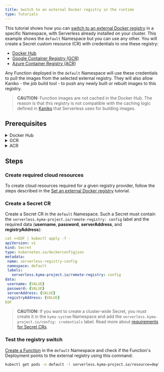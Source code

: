 ```yaml
---
title: Switch to an external Docker registry in the runtime
type: Tutorials
---
```


This tutorial shows how you can [switch to an external Docker registry](#details-internal-and-external-registries-switching-registries-in-the-runtime) in a specific Namespace, with Serverless already installed on your cluster. This example shows the `default` Namespace but you can use any other. You will create a Secret custom resource (CR) with credentials to one these registry:

- [Docker Hub](https://hub.docker.com/)
- [Google Container Registry (GCR)](https://cloud.google.com/container-registry)
- [Azure Container Registry (ACR)](https://azure.microsoft.com/en-us/services/container-registry/)

Any Function deployed in the `default` Namespace will use these credentials to pull the images from the selected external registry. They will also allow Kaniko - the job build tool - to push any newly built or rebuilt images to this registry.

> **CAUTION:** Function images are not cached in the Docker Hub. The reason is that this registry is not compatible with the caching logic defined in [Kaniko](https://cloud.google.com/cloud-build/docs/kaniko-cache) that Serverless uses for building images.

## Prerequisites

<div tabs name="prerequisites" group="external-docker-registry">
  <details>
  <summary label="docker-hub">
  Docker Hub
  </summary>

- [kubectl](https://kubernetes.io/docs/tasks/tools/install-kubectl/)

  </details>
  <details>
  <summary label="gcr">
  GCR
  </summary>

- [kubectl](https://kubernetes.io/docs/tasks/tools/install-kubectl/)
- [gcloud](https://cloud.google.com/sdk/gcloud/)
- [Google Cloud Platform (GCP)](https://cloud.google.com) project

  </details>
  <details>
  <summary label="acr">
  ACR
  </summary>

- [kubectl](https://kubernetes.io/docs/tasks/tools/install-kubectl/)
- [Azure CLI](https://docs.microsoft.com/en-us/cli/azure)
- [Microsoft Azure](http://azure.com) subscription

  </details>
</div>

## Steps

### Create required cloud resources

To create cloud resources required for a given registry provider, follow the steps described in the [Set an external Docker registry](#tutorials-set-an-external-docker-registry-create-required-cloud-resources) tutorial.

### Create a Secret CR

Create a Secret CR in the `default` Namespace. Such a Secret must contain the `serverless.kyma-project.io/remote-registry: config` label and the required data (**username**, **password**, **serverAddress**, and **registryAddress**):

```yaml
cat <<EOF | kubectl apply -f -
apiVersion: v1
kind: Secret
type: kubernetes.io/dockerconfigjson
metadata:
 name: serverless-registry-config
 namespace: default
 labels:
   serverless.kyma-project.io/remote-registry: config
data:
 username: {VALUE}
 password: {VALUE}
 serverAddress: {VALUE}
 registryAddress: {VALUE}
EOF
```

> **CAUTION:** If you want to create a cluster-wide Secret, you must create it in the `kyma-system` Namespace and add the `serverless.kyma-project.io/config: credentials` label. Read more about [requirements for Secret CRs](#details-switching-registries-in-the-runtime).

### Test the registry switch

[Create a Function](#tutorials-create-an-inline-function) in the `default` Namespace and check if the Function's Deployment points to the external registry using this command:

```bash
kubectl get pods -n default -l serverless.kyma-project.io/resource=deployment -o jsonpath='{ ...image }'
```
